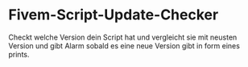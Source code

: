 # Fivem-Script-Update-Checker
Checkt welche Version dein Script hat und vergleicht sie mit neusten Version und gibt Alarm sobald es eine neue Version gibt in form eines prints.
